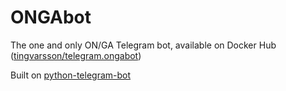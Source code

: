 # ONGAbot
The one and only ON/GA Telegram bot, available on Docker Hub ([tingvarsson/telegram.ongabot](https://hub.docker.com/r/tingvarsson/telegram.ongabot/))

Built on [python-telegram-bot](https://github.com/python-telegram-bot/python-telegram-bot)
